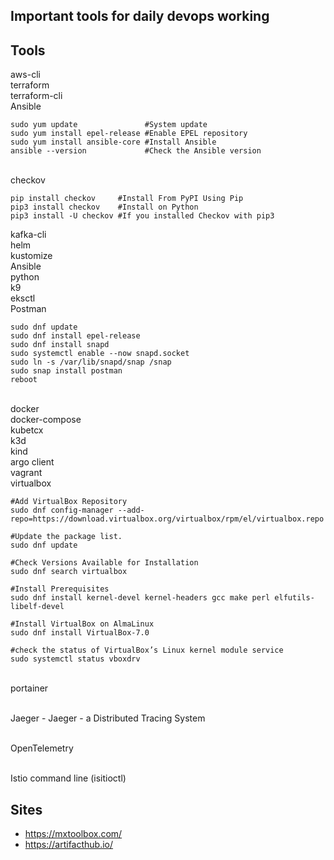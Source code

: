 
## Important tools for daily devops working


## Tools
aws-cli
\
terraform
\
terraform-cli
\
Ansible
```
sudo yum update               #System update
sudo yum install epel-release #Enable EPEL repository
sudo yum install ansible-core #Install Ansible
ansible --version             #Check the Ansible version 

```
\
checkov
```
pip install checkov     #Install From PyPI Using Pip
pip3 install checkov    #Install on Python
pip3 install -U checkov #If you installed Checkov with pip3
```
kafka-cli
\
helm
\
kustomize
\
Ansible
\
python
\
k9
\
eksctl
\
Postman
```
sudo dnf update
sudo dnf install epel-release
sudo dnf install snapd
sudo systemctl enable --now snapd.socket
sudo ln -s /var/lib/snapd/snap /snap
sudo snap install postman
reboot
```
\
docker
\
docker-compose
\
kubetcx
\
k3d
\
kind
\
argo client
\
vagrant
\
virtualbox
```
#Add VirtualBox Repository
sudo dnf config-manager --add-repo=https://download.virtualbox.org/virtualbox/rpm/el/virtualbox.repo

#Update the package list.
sudo dnf update

#Check Versions Available for Installation
sudo dnf search virtualbox

#Install Prerequisites
sudo dnf install kernel-devel kernel-headers gcc make perl elfutils-libelf-devel

#Install VirtualBox on AlmaLinux 
sudo dnf install VirtualBox-7.0

#check the status of VirtualBox’s Linux kernel module service
sudo systemctl status vboxdrv

```
\
portainer

\
Jaeger - Jaeger - a Distributed Tracing System

\
OpenTelemetry

\
Istio command line (isitioctl)



## Sites
   * https://mxtoolbox.com/
   * https://artifacthub.io/
